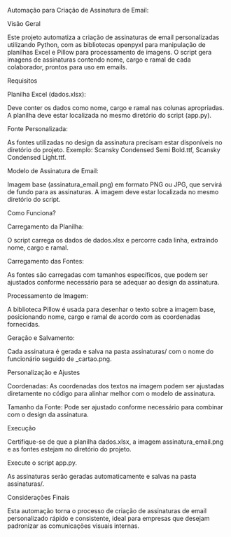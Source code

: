 Automação para Criação de Assinatura de Email:

Visão Geral

Este projeto automatiza a criação de assinaturas de email personalizadas utilizando Python, com as bibliotecas openpyxl para manipulação de planilhas Excel e Pillow para processamento de imagens. O script gera imagens de assinaturas contendo nome, cargo e ramal de cada colaborador, prontos para uso em emails.

Requisitos

Planilha Excel (dados.xlsx):

Deve conter os dados como nome, cargo e ramal nas colunas apropriadas.
A planilha deve estar localizada no mesmo diretório do script (app.py).

Fonte Personalizada:

As fontes utilizadas no design da assinatura precisam estar disponíveis no diretório do projeto.
Exemplo: Scansky Condensed Semi Bold.ttf, Scansky Condensed Light.ttf.

Modelo de Assinatura de Email:

Imagem base (assinatura_email.png) em formato PNG ou JPG, que servirá de fundo para as assinaturas.
A imagem deve estar localizada no mesmo diretório do script.

Como Funciona?

Carregamento da Planilha:

O script carrega os dados de dados.xlsx e percorre cada linha, extraindo nome, cargo e ramal.

Carregamento das Fontes:

As fontes são carregadas com tamanhos específicos, que podem ser ajustados conforme necessário para se adequar ao design da assinatura.

Processamento de Imagem:

A biblioteca Pillow é usada para desenhar o texto sobre a imagem base, posicionando nome, cargo e ramal de acordo com as coordenadas fornecidas.

Geração e Salvamento:

Cada assinatura é gerada e salva na pasta assinaturas/ com o nome do funcionário seguido de _cartao.png.

Personalização e Ajustes

Coordenadas: As coordenadas dos textos na imagem podem ser ajustadas diretamente no código para alinhar melhor com o modelo de assinatura.

Tamanho da Fonte: Pode ser ajustado conforme necessário para combinar com o design da assinatura.

Execução

Certifique-se de que a planilha dados.xlsx, a imagem assinatura_email.png e as fontes estejam no diretório do projeto.

Execute o script app.py.

As assinaturas serão geradas automaticamente e salvas na pasta assinaturas/.

Considerações Finais

Esta automação torna o processo de criação de assinaturas de email personalizado rápido e consistente, ideal para empresas que desejam padronizar as comunicações visuais internas.
